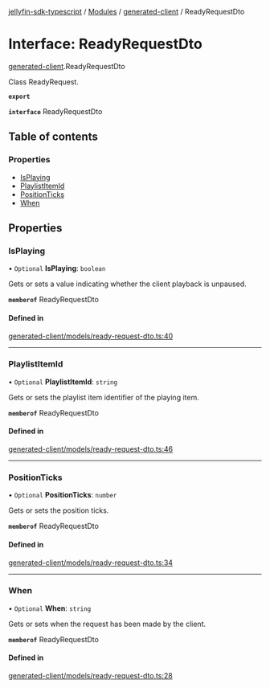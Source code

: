 [jellyfin-sdk-typescript](../README.md) / [Modules](../modules.md) / [generated-client](../modules/generated_client.md) / ReadyRequestDto

# Interface: ReadyRequestDto

[generated-client](../modules/generated_client.md).ReadyRequestDto

Class ReadyRequest.

**`export`**

**`interface`** ReadyRequestDto

## Table of contents

### Properties

- [IsPlaying](generated_client.ReadyRequestDto.md#isplaying)
- [PlaylistItemId](generated_client.ReadyRequestDto.md#playlistitemid)
- [PositionTicks](generated_client.ReadyRequestDto.md#positionticks)
- [When](generated_client.ReadyRequestDto.md#when)

## Properties

### IsPlaying

• `Optional` **IsPlaying**: `boolean`

Gets or sets a value indicating whether the client playback is unpaused.

**`memberof`** ReadyRequestDto

#### Defined in

[generated-client/models/ready-request-dto.ts:40](https://github.com/thornbill/jellyfin-sdk-typescript/blob/e430881/src/generated-client/models/ready-request-dto.ts#L40)

___

### PlaylistItemId

• `Optional` **PlaylistItemId**: `string`

Gets or sets the playlist item identifier of the playing item.

**`memberof`** ReadyRequestDto

#### Defined in

[generated-client/models/ready-request-dto.ts:46](https://github.com/thornbill/jellyfin-sdk-typescript/blob/e430881/src/generated-client/models/ready-request-dto.ts#L46)

___

### PositionTicks

• `Optional` **PositionTicks**: `number`

Gets or sets the position ticks.

**`memberof`** ReadyRequestDto

#### Defined in

[generated-client/models/ready-request-dto.ts:34](https://github.com/thornbill/jellyfin-sdk-typescript/blob/e430881/src/generated-client/models/ready-request-dto.ts#L34)

___

### When

• `Optional` **When**: `string`

Gets or sets when the request has been made by the client.

**`memberof`** ReadyRequestDto

#### Defined in

[generated-client/models/ready-request-dto.ts:28](https://github.com/thornbill/jellyfin-sdk-typescript/blob/e430881/src/generated-client/models/ready-request-dto.ts#L28)
